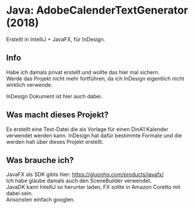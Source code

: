 # Java: AdobeCalenderTextGenerator (2018)
Erstellt in IntelliJ + JavaFX, für InDesign.

## Info
Habe ich damals privat erstellt und wollte das hier mal sichern.\
Werde das Projekt nicht mehr fortführen, da ich InDesign eigentlich nicht wirklich verwende.

InDesign Dokument ist hier auch dabei.

## Was macht dieses Projekt?
Es erstellt eine Text-Datei die als Vorlage für einen DinA1 Kalender verwendet werden kann.
InDesign hat dafür bestimmte Formate und die werden halt über dieses Projekt erstellt.

## Was brauche ich?
JavaFX als SDK gibts hier: https://gluonhq.com/products/javafx/ \
Ich habe glaube damals auch den SceneBuilder verwendet.\
JavaDK kann IntelliJ so herunter laden, FX sollte in Amazon Coretto mit dabei sein.\
Ansonsten einfach googlen.
